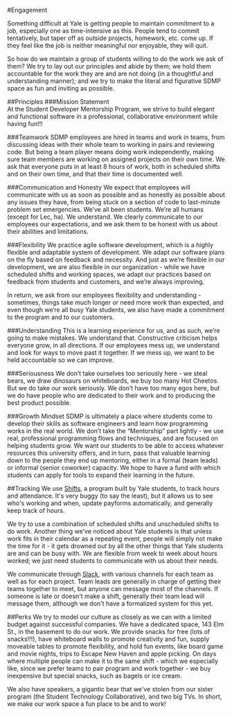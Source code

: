 #Engagement

Something difficult at Yale is getting people to maintain commitment to a job, especially one as time-intensive as this. People tend to commit tentatively, but taper off as outside projects, homework, etc. come up. If they feel like the job is neither meaningful nor enjoyable, they will quit.

So how do we maintain a group of students willing to do the work we ask of them? We try to lay out our principles and abide by them; we hold them accountable for the work they are and are not doing (in a thoughtful and understanding manner); and we try to make the literal and figurative SDMP space as fun and inviting as possible.

##Principles
###Mission Statement  
At the Student Developer Mentorship Program, we strive to build elegant and functional software in a professional, collaborative environment while having fun!!!


###Teamwork
SDMP employees are hired in teams and work in teams, from discussing ideas with their whole team to working in pairs and reviewing code. But being a team player means doing work independently, making sure team members are working on assigned projects on their own time. We ask that everyone puts in at least 8 hours of work, both in scheduled shifts and on their own time, and that their time is documented well.


###Communication and Honesty
We expect that employees will communicate with us as soon as possible and as honestly as possible about any issues they have, from being stuck on a section of code to last-minute problem set emergencies. We’ve all been students. We’re all humans (except for Lec, ha). We understand. We clearly communicate to our employees our expectations, and we ask them to be honest with us about their abilities and limitations.


###Flexibility
We practice agile software development, which is a highly flexible and adaptable system of development. We adapt our software plans on the fly based on feedback and necessity. And just as we’re flexible in our development, we are also flexible in our organization - while we have scheduled shifts and working spaces, we adapt our practices based on feedback from students and customers, and we’re always improving.

In return, we ask from our employees flexibility and understanding - sometimes, things take much longer or need more work than expected, and even though we’re all busy Yale students, we also have made a commitment to the program and to our customers.


###Understanding
This is a learning experience for us, and as such, we’re going to make mistakes. We understand that. Constructive criticism helps everyone grow, in all directions. If our employees mess up, we understand and look for ways to move past it together. If we mess up, we want to be held accountable so we can improve.


###Seriousness
We don’t take ourselves too seriously here - we steal bears, we draw dinosaurs on whiteboards, we buy too many Hot Cheetos. But we do take our work seriously. We don’t have too many egos here, but we do have people who are dedicated to their work and to producing the best product possible.


###Growth Mindset
SDMP is ultimately a place where students come to develop their skills as software engineers and learn how programming works in the real world. We don’t take the “Mentorship” part lightly - we use real, professional programming flows and techniques, and are focused on helping students grow. We want our students to be able to access whatever resources this university offers, and in turn, pass that valuable learning down to the people they end up mentoring, either in a formal (team leads) or informal (senior coworker) capacity. We hope to have a fund with which students can apply for tools to expand their learning in the future.


##Tracking
We use [Shifts](http://shifts.yale.edu/stcdev), a program built by Yale students, to track hours and attendance. It's very buggy (to say the least), but it allows us to see who's working and when, update payforms automatically, and generally keep track of hours.

We try to use a combination of scheduled shifts and unscheduled shifts to do work. Another thing we've noticed about Yale students is that unless work fits in their calendar as a repeating event, people will simply not make the time for it - it gets drowned out by all the other things that Yale students are and can be busy with. We are flexible from week to week about hours worked; we just need students to communicate with us about their needs.

We communicate through [Slack](http://slack.com), with various channels for each team as well as for each project. Team leads are generally in charge of getting their teams together to meet, but anyone can message most of the channels. If someone is late or doesn't make a shift, generally their team lead will message them, although we don't have a formalized system for this yet.

##Perks
We try to model our culture as closely as we can with a limited budget against successful companies. We have a dedicated space, 143 Elm St., in the basement to do our work. We provide snacks for free (lots of snacks!!!), have whiteboard walls to promote creativity and fun, supply moveable tables to promote flexibility, and hold fun events, like board game and movie nights, trips to Escape New Haven and apple picking. On days where multiple people can make it to the same shift - which we especially like, since we prefer teams to pair program and work together - we buy inexpensive but special snacks, such as bagels or ice cream. 

We also have speakers, a gigantic bear that we've stolen from our sister program (the Student Technology Collaborative), and two big TVs. In short, we make our work space a fun place to be and to work!


